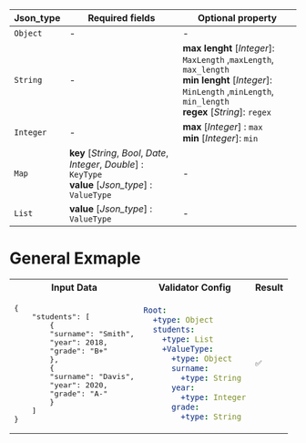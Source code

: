 | Json_type   |Required fields | Optional property |
|----------|------|------|
| `Object` |  - | -|
| `String` |   - | **max lenght** [*Integer*]: `MaxLength` ,`maxLength`, `max_length`<br> **min lenght** [*Integer*]: `MinLength` ,`minLength`, `min_length`  </br> **regex** [*String*]: `regex` |
| `Integer` |   - |**max** [*Integer*] : `max` </br> **min** [*Integer*]: `min`|
| `Map` | **key** [*String*, *Bool*, *Date*, *Integer*, *Double*] : `KeyType` </br> **value** [*Json_type*] : `ValueType`  | -|
| `List` | **value** [*Json_type*] : `ValueType` |- |



# General Exmaple
<table>
<tr>
<th>Input Data</th>
<th>Validator Config</th>
<th>Result</th>

</tr>
<tr>
<td>
<pre>
{
    "students": [
        {
        "surname": "Smith",
        "year": 2018,
        "grade": "B+"
        },
        {
        "surname": "Davis",
        "year": 2020,
        "grade": "A-"
        }
    ]
}
</pre>
</td>
<td>

```Yaml
Root:
  +type: Object
  students:
    +type: List
    +ValueType:
      +type: Object
      surname:
        +type: String
      year:
        +type: Integer
      grade:
        +type: String
```
</td>
<td>

```Text
✅
```
</td>

</tr>
</table>
